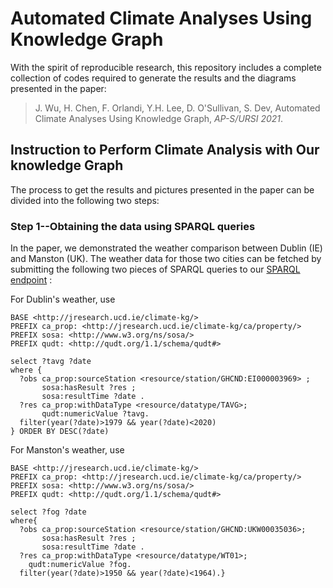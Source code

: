 # Automated Climate Analyses Using Knowledge Graph
With the spirit of reproducible research, this repository includes a complete collection of codes required to generate the results and the diagrams presented in the paper:

> J. Wu, H. Chen, F. Orlandi, Y.H. Lee, D. O'Sullivan, S. Dev, Automated Climate Analyses Using Knowledge Graph, *AP-S/URSI 2021*.


## Instruction to Perform Climate Analysis with Our knowledge Graph
The process to get the results and pictures presented in the paper can be divided into the following two steps:
### Step 1--Obtaining the data using SPARQL queries
In the paper, we demonstrated the weather comparison between Dublin (IE) and Manston (UK). The weather data for those two cities can be fetched by submitting the following two pieces of SPARQL queries to our [SPARQL endpoint](http://jresearch.ucd.ie/kg/dataset.html?tab=query&ds=/climate) :

For Dublin's weather, use

```
BASE <http://jresearch.ucd.ie/climate-kg/>
PREFIX ca_prop: <http://jresearch.ucd.ie/climate-kg/ca/property/>
PREFIX sosa: <http://www.w3.org/ns/sosa/>
PREFIX qudt: <http://qudt.org/1.1/schema/qudt#>

select ?tavg ?date
where {
  ?obs ca_prop:sourceStation <resource/station/GHCND:EI000003969> ;
       sosa:hasResult ?res ;
       sosa:resultTime ?date .
  ?res ca_prop:withDataType <resource/datatype/TAVG>;
       qudt:numericValue ?tavg.
  filter(year(?date)>1979 && year(?date)<2020)
} ORDER BY DESC(?date)
```

For Manston's weather, use

```
BASE <http://jresearch.ucd.ie/climate-kg/>
PREFIX ca_prop: <http://jresearch.ucd.ie/climate-kg/ca/property/>
PREFIX sosa: <http://www.w3.org/ns/sosa/>
PREFIX qudt: <http://qudt.org/1.1/schema/qudt#>

select ?fog ?date
where{
  ?obs ca_prop:sourceStation <resource/station/GHCND:UKW00035036>;
       sosa:hasResult ?res ;
       sosa:resultTime ?date .
  ?res ca_prop:withDataType <resource/datatype/WT01>;
    qudt:numericValue ?fog.
  filter(year(?date)>1950 && year(?date)<1964).}
```


